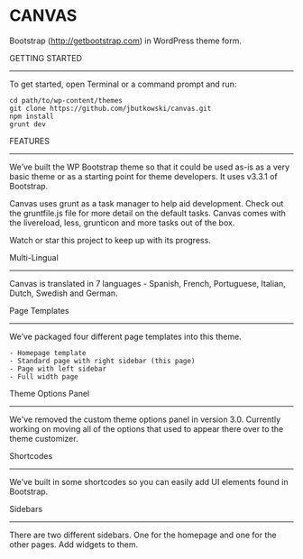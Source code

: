 CANVAS
===================

Bootstrap (http://getbootstrap.com) in WordPress theme form.

GETTING STARTED
_______________

To get started, open Terminal or a command prompt and run:

	cd path/to/wp-content/themes
	git clone https://github.com/jbutkowski/canvas.git
	npm install
	grunt dev

FEATURES
________

We’ve built the WP Bootstrap theme so that it could be used as-is as a very basic theme or as a starting point for theme developers. It uses v3.3.1 of Bootstrap.

Canvas uses grunt as a task manager to help aid development. Check out the gruntfile.js file for more detail on the default tasks. Canvas comes with the livereload, less, grunticon and more tasks out of the box. 

Watch or star this project to keep up with its progress.

Multi-Lingual
_____________

Canvas is translated in 7 languages - Spanish, French, Portuguese, Italian, Dutch, Swedish and German. 

Page Templates
______________

We’ve packaged four different page templates into this theme.

    - Homepage template
    - Standard page with right sidebar (this page)
    - Page with left sidebar
    - Full width page

Theme Options Panel
___________________

We've removed the custom theme options panel in version 3.0. Currently working on moving all of the options that used to appear there over to the theme customizer. 

Shortcodes
__________

We’ve built in some shortcodes so you can easily add UI elements found in Bootstrap.

Sidebars
________

There are two different sidebars. One for the homepage and one for the other pages. Add widgets to them.
